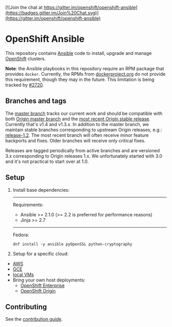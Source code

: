 [![Join the chat at https://gitter.im/openshift/openshift-ansible](https://badges.gitter.im/Join%20Chat.svg)](https://gitter.im/openshift/openshift-ansible)

# OpenShift Ansible

This repository contains [Ansible](https://www.ansible.com/) code to install,
upgrade and manage [OpenShift](https://www.openshift.com/) clusters.

**Note**: the Ansible playbooks in this repository require an RPM package that
provides `docker`. Currently, the RPMs from
[dockerproject.org](https://dockerproject.org/) do not provide this requirement,
though they may in the future. This limitation is being tracked by
[#2720](https://github.com/openshift/openshift-ansible/issues/2720).

## Branches and tags

The [master branch](https://github.com/openshift/openshift-ansible/tree/master)
tracks our current work and should be compatible with both [Origin master
branch](https://github.com/openshift/origin/tree/master) and the [most recent
Origin stable release](https://github.com/openshift/origin/releases). Currently
that's v1.4 and v1.3.x. In addition to the master branch, we maintain stable
branches corresponding to upstream Origin releases, e.g.:
[release-1.2](https://github.com/openshift/openshift-ansible/tree/release-1.2).
The most recent branch will often receive minor feature backports and fixes.
Older branches will receive only critical fixes.

Releases are tagged periodically from active branches and are versioned 3.x
corresponding to Origin releases 1.x. We unfortunately started with 3.0 and it's
not practical to start over at 1.0.

## Setup

1. Install base dependencies:

    ***
    Requirements:
    - Ansible >= 2.1.0 (>= 2.2 is preferred for performance reasons)
    - Jinja >= 2.7
    ***

    Fedora:
    ```
    dnf install -y ansible pyOpenSSL python-cryptography
    ```

2. Setup for a specific cloud:

  - [AWS](http://github.com/openshift/openshift-ansible/blob/master/README_AWS.md)
  - [GCE](http://github.com/openshift/openshift-ansible/blob/master/README_GCE.md)
  - [local VMs](http://github.com/openshift/openshift-ansible/blob/master/README_libvirt.md)
  - Bring your own host deployments:
      - [OpenShift Enterprise](https://docs.openshift.com/enterprise/latest/install_config/install/advanced_install.html)
      - [OpenShift Origin](https://docs.openshift.org/latest/install_config/install/advanced_install.html)

## Contributing

See the [contribution guide](CONTRIBUTING.md).

